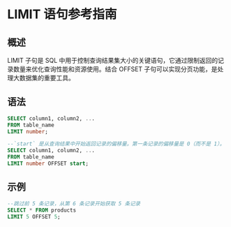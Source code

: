 # LIMIT 语句参考指南

## 概述
LIMIT 子句是 SQL 中用于控制查询结果集大小的关键语句，它通过限制返回的记录数量来优化查询性能和资源使用。结合 OFFSET 子句可以实现分页功能，是处理大数据集的重要工具。

## 语法
```sql
SELECT column1, column2, ...
FROM table_name
LIMIT number;

--`start` 是从查询结果中开始返回记录的偏移量。第一条记录的偏移量是 0（而不是 1）。
SELECT column1, column2, ...
FROM table_name
LIMIT number OFFSET start;
```

## 示例

```sql
--跳过前 5 条记录，从第 6 条记录开始获取 5 条记录
SELECT * FROM products
LIMIT 5 OFFSET 5;
```

